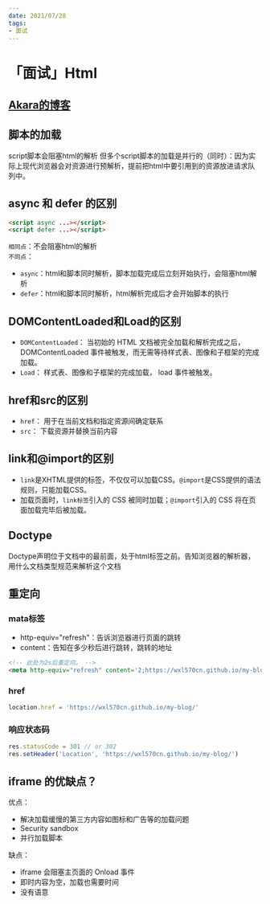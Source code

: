 ```yaml
---
date: 2021/07/28 
tags:
- 面试
---
```


# 「面试」Html

## [Akara的博客](https://messiahhh.github.io/blog/docs/HTML)

## 脚本的加载
script脚本会阻塞html的解析
但多个script脚本的加载是并行的（同时）：因为实际上现代浏览器会对资源进行预解析，提前把html中要引用到的资源放进请求队列中。

## async 和 defer 的区别
```html
<script async ...></script>
<script defer ...></script>
```
`相同点`：不会阻塞html的解析  
`不同点`：
- `async`：html和脚本同时解析，脚本加载完成后立刻开始执行，会阻塞html解析
- `defer`：html和脚本同时解析，html解析完成后才会开始脚本的执行

## DOMContentLoaded和Load的区别
- `DOMContentLoaded`：
当初始的 HTML 文档被完全加载和解析完成之后，DOMContentLoaded 事件被触发，而无需等待样式表、图像和子框架的完成加载。  
- `Load`：
样式表、图像和子框架的完成加载， load 事件被触发。  

## href和src的区别
- `href`：
用于在当前文档和指定资源间确定联系  
- `src`：
下载资源并替换当前内容

## link和@import的区别
- `link`是XHTML提供的标签，不仅仅可以加载CSS。`@import`是CSS提供的语法规则，只能加载CSS。
- 加载页面时，`link标签`引入的 CSS 被同时加载；`@import`引入的 CSS 将在页面加载完毕后被加载。

## Doctype
Doctype声明位于文档中的最前面，处于html标签之前。告知浏览器的解析器，用什么文档类型规范来解析这个文档

## 重定向
### mata标签
- http-equiv="refresh"：告诉浏览器进行页面的跳转
- content：告知在多少秒后进行跳转，跳转的地址
```html
<!-- 此处为2s后重定向。 -->
<meta http-equiv="refresh" content='2;https://wxl570cn.github.io/my-blog/'>
```
### href
```js
location.href = 'https://wxl570cn.github.io/my-blog/'
```
### 响应状态码
```js
res.statusCode = 301 // or 302
res.setHeader('Location', 'https://wxl570cn.github.io/my-blog/')
```

## iframe 的优缺点？  
优点：  
- 解决加载缓慢的第三方内容如图标和广告等的加载问题  
- Security sandbox  
- 并行加载脚本  

缺点：  
- iframe 会阻塞主页面的 Onload 事件  
- 即时内容为空，加载也需要时间  
- 没有语意